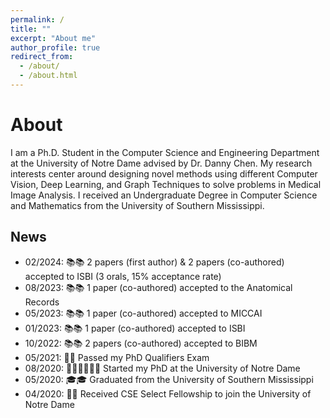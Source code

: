 ```yaml
---
permalink: /
title: ""
excerpt: "About me"
author_profile: true
redirect_from: 
  - /about/
  - /about.html
---
```


About
======

I am a Ph.D. Student in the Computer Science and Engineering Department at the University of Notre Dame advised by Dr. Danny Chen. My research interests center around designing novel methods using different Computer Vision, Deep Learning, and Graph Techniques to solve problems in Medical Image Analysis. I received an Undergraduate Degree in Computer Science and Mathematics from the University of Southern Mississippi.

News
------
* 02/2024: 📚📚 2 papers (first author) & 2 papers (co-authored)  accepted to ISBI (3 orals, 15% acceptance rate)
* 08/2023: 📚📚 1 paper (co-authored) accepted to the Anatomical Records
* 05/2023: 📚📚 1 paper (co-authored) accepted to MICCAI
* 01/2023: 📚📚 1 paper (co-authored) accepted to ISBI
* 10/2022: 📚📚 2 papers (co-authored) accepted to BIBM
* 05/2021: 🎉🎉 Passed my PhD Qualifiers Exam
* 08/2020: 🧑🏻‍🏫🧑🏻‍🏫 Started my PhD at the University of Notre Dame
* 05/2020: 🎓🎓 Graduated from the University of Southern Mississippi 
* 04/2020: 🎉🎉 Received CSE Select Fellowship to join the University of Notre Dame



